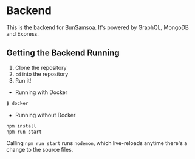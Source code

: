 # Backend

This is the backend for BunSamsoa. It's powered by GraphQL, MongoDB and Express.

## Getting the Backend Running
1. Clone the repository
2. `cd` into the repository
3. Run it!

- Running with Docker
```sh
$ docker 
```
- Running without Docker
```sh
npm install
npm run start
```

Calling `npm run start` runs `nodemon`, which live-reloads anytime there's a change to the source files.

